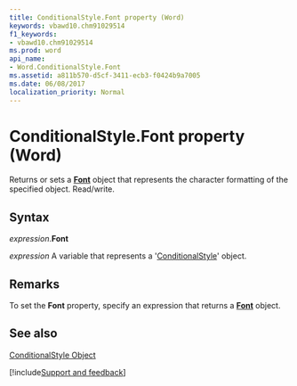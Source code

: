 ```yaml
---
title: ConditionalStyle.Font property (Word)
keywords: vbawd10.chm91029514
f1_keywords:
- vbawd10.chm91029514
ms.prod: word
api_name:
- Word.ConditionalStyle.Font
ms.assetid: a811b570-d5cf-3411-ecb3-f0424b9a7005
ms.date: 06/08/2017
localization_priority: Normal
---
```



# ConditionalStyle.Font property (Word)

Returns or sets a  **[Font](Word.Font.md)** object that represents the character formatting of the specified object. Read/write.


## Syntax

_expression_.**Font**

_expression_ A variable that represents a '[ConditionalStyle](Word.ConditionalStyle.md)' object.


## Remarks

To set the  **Font** property, specify an expression that returns a **[Font](Word.Font.md)** object.


## See also


[ConditionalStyle Object](Word.ConditionalStyle.md)

[!include[Support and feedback](~/includes/feedback-boilerplate.md)]